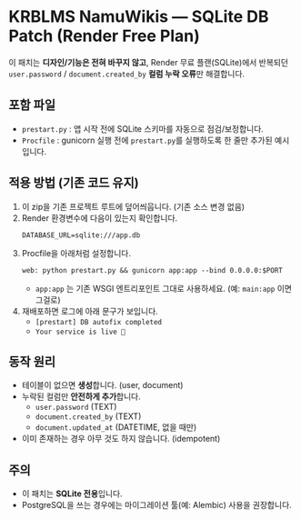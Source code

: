 # KRBLMS NamuWikis — SQLite DB Patch (Render Free Plan)

이 패치는 **디자인/기능은 전혀 바꾸지 않고**, Render 무료 플랜(SQLite)에서 반복되던
`user.password` / `document.created_by` **컬럼 누락 오류**만 해결합니다.

## 포함 파일
- `prestart.py` : 앱 시작 전에 SQLite 스키마를 자동으로 점검/보정합니다.
- `Procfile`    : gunicorn 실행 전에 `prestart.py`를 실행하도록 한 줄만 추가된 예시입니다.

## 적용 방법 (기존 코드 유지)
1. 이 zip을 기존 프로젝트 루트에 덮어씌웁니다. (기존 소스 변경 없음)
2. Render 환경변수에 다음이 있는지 확인합니다.
   ```
   DATABASE_URL=sqlite:///app.db
   ```
3. Procfile을 아래처럼 설정합니다.
   ```
   web: python prestart.py && gunicorn app:app --bind 0.0.0.0:$PORT
   ```
   - `app:app` 는 기존 WSGI 엔트리포인트 그대로 사용하세요. (예: `main:app` 이면 그걸로)
4. 재배포하면 로그에 아래 문구가 보입니다.
   - `[prestart] DB autofix completed`
   - `Your service is live 🎉`

## 동작 원리
- 테이블이 없으면 **생성**합니다. (user, document)
- 누락된 컬럼만 **안전하게 추가**합니다.
  - `user.password` (TEXT)
  - `document.created_by` (TEXT)
  - `document.updated_at` (DATETIME, 없을 때만)
- 이미 존재하는 경우 아무 것도 하지 않습니다. (idempotent)

## 주의
- 이 패치는 **SQLite 전용**입니다.
- PostgreSQL을 쓰는 경우에는 마이그레이션 툴(예: Alembic) 사용을 권장합니다.
